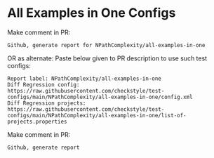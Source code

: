 # All Examples in One Configs
Make comment in PR:
```
Github, generate report for NPathComplexity/all-examples-in-one
```
OR as alternate:
Paste below given to PR description to use such test configs:
```
Report label: NPathComplexity/all-examples-in-one
Diff Regression config: https://raw.githubusercontent.com/checkstyle/test-configs/main/NPathComplexity/all-examples-in-one/config.xml
Diff Regression projects: https://raw.githubusercontent.com/checkstyle/test-configs/main/NPathComplexity/all-examples-in-one/list-of-projects.properties
```
Make comment in PR:
```
Github, generate report
```
